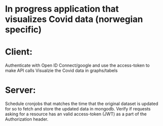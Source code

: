 # In progress application that visualizes Covid data (norwegian specific) 

# Client:
Authenticate with Open ID Connect/google and use the access-token to make API calls
Visualzie the Covid data in graphs/tabels

# Server: 
Schedule cronjobs that matches the time that the original dataset is updated for so to fetch and store the updated data in mongodb.
Verify if requests asking for a resource has an valid access-token (JWT) as a part of the Authorization header. 


